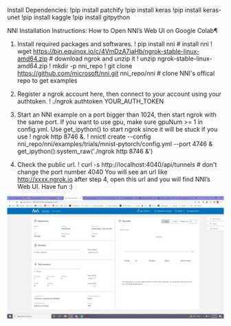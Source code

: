 Install Dependencies:
!pip install patchify
!pip install keras
!pip install keras-unet
!pip install kaggle
!pip install gitpython

NNI Installation Instructions:
How to Open NNI’s Web UI on Google Colab¶
1. Install required packages and softwares.
! pip install nni # install nni
! wget https://bin.equinox.io/c/4VmDzA7iaHb/ngrok-stable-linux-amd64.zip # download ngrok and unzip it
! unzip ngrok-stable-linux-amd64.zip
! mkdir -p nni_repo
! git clone https://github.com/microsoft/nni.git nni_repo/nni # clone NNI's offical repo to get examples

2. Register a ngrok account here, then connect to your account using your authtoken.
! ./ngrok authtoken YOUR_AUTH_TOKEN

3. Start an NNI example on a port bigger than 1024, then start ngrok with the same port. If you want to use gpu, make sure gpuNum >= 1 in config.yml. Use get_ipython() to start ngrok since it will be stuck if you use ! ngrok http 8746 &.
! nnictl create --config nni_repo/nni/examples/trials/mnist-pytorch/config.yml --port 4746 &
get_ipython().system_raw('./ngrok http 8746 &')

4. Check the public url.
! curl -s http://localhost:4040/api/tunnels # don't change the port number 4040
You will see an url like http://xxxx.ngrok.io after step 4, open this url and you will find NNI’s Web UI. Have fun :)


![NNI](NNI.png?raw=true "NNI")
